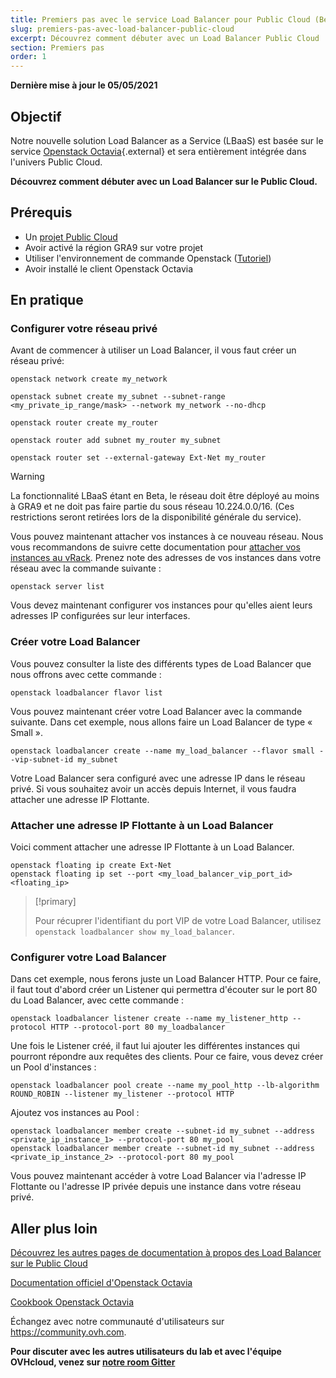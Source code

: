 ```yaml
---
title: Premiers pas avec le service Load Balancer pour Public Cloud (Beta)
slug: premiers-pas-avec-load-balancer-public-cloud
excerpt: Découvrez comment débuter avec un Load Balancer Public Cloud
section: Premiers pas
order: 1
---
```


**Dernière mise à jour le 05/05/2021**

## Objectif

Notre nouvelle solution Load Balancer as a Service (LBaaS) est basée sur le service [Openstack Octavia](https://wiki.openstack.org/wiki/Octavia){.external} et sera entièrement intégrée dans l'univers Public Cloud.

**Découvrez comment débuter avec un Load Balancer sur le Public Cloud.**

## Prérequis

- Un [projet Public Cloud](https://www.ovhcloud.com/fr/public-cloud/)
- Avoir activé la région GRA9 sur votre projet
- Utiliser l'environnement de commande Openstack ([Tutoriel](https://docs.ovh.com/fr/public-cloud/preparer-lenvironnement-pour-utiliser-lapi-openstack/))
- Avoir installé le client Openstack Octavia

## En pratique

### Configurer votre réseau privé

Avant de commencer à utiliser un Load Balancer, il vous faut créer un réseau privé:

```
openstack network create my_network

openstack subnet create my_subnet --subnet-range <my_private_ip_range/mask> --network my_network --no-dhcp

openstack router create my_router

openstack router add subnet my_router my_subnet

openstack router set --external-gateway Ext-Net my_router
```

> [!warning]
>
> La fonctionnalité LBaaS étant en Beta, le réseau doit être déployé au moins à GRA9 et ne doit pas faire partie du sous réseau 10.224.0.0/16. (Ces restrictions seront retirées lors de la disponibilité générale du service).

Vous pouvez maintenant attacher vos instances à ce nouveau réseau. Nous vous recommandons de suivre cette documentation pour [attacher vos instances au vRack](https://docs.ovh.com/fr/public-cloud/public-cloud-vrack/#etape-3-integrer-une-instance-dans-le-vrack_1). Prenez note des adresses de vos instances dans votre réseau avec la commande suivante :

```
openstack server list
```

Vous devez maintenant configurer vos instances pour qu'elles aient leurs adresses IP configurées sur leur interfaces.

### Créer votre Load Balancer

Vous pouvez consulter la liste des différents types de Load Balancer que nous offrons avec cette commande :

```
openstack loadbalancer flavor list
```

Vous pouvez maintenant créer votre Load Balancer avec la commande suivante. Dans cet exemple, nous allons faire un Load Balancer de type « Small ».

```
openstack loadbalancer create --name my_load_balancer --flavor small --vip-subnet-id my_subnet
```

Votre Load Balancer sera configuré avec une adresse IP dans le réseau privé. Si vous souhaitez avoir un accès depuis Internet, il vous faudra attacher une adresse IP Flottante.

### Attacher une adresse IP Flottante à un Load Balancer

Voici comment attacher une adresse IP Flottante à un Load Balancer.

```
openstack floating ip create Ext-Net
openstack floating ip set --port <my_load_balancer_vip_port_id> <floating_ip>
```

> [!primary]
>
> Pour récuprer l'identifiant du port VIP de votre Load Balancer, utilisez `openstack loadbalancer show my_load_balancer`.

### Configurer votre Load Balancer

Dans cet exemple, nous ferons juste un Load Balancer HTTP. Pour ce faire, il faut tout d'abord créer un Listener qui permettra d'écouter sur le port 80 du Load Balancer, avec cette commande :

```
openstack loadbalancer listener create --name my_listener_http --protocol HTTP --protocol-port 80 my_loadbalancer
```

Une fois le Listener créé, il faut lui ajouter les différentes instances qui pourront répondre aux requêtes des clients. Pour ce faire, vous devez créer un Pool d'instances :

```
openstack loadbalancer pool create --name my_pool_http --lb-algorithm ROUND_ROBIN --listener my_listener --protocol HTTP
```

Ajoutez vos instances au Pool :

```
openstack loadbalancer member create --subnet-id my_subnet --address <private_ip_instance_1> --protocol-port 80 my_pool
openstack loadbalancer member create --subnet-id my_subnet --address <private_ip_instance_2> --protocol-port 80 my_pool
```

Vous pouvez maintenant accéder à votre Load Balancer via l'adresse IP Flottante ou l'adresse IP privée depuis une instance dans votre réseau privé.

## Aller plus loin

[Découvrez les autres pages de documentation à propos des Load Balancer sur le Public Cloud](../)

[Documentation officiel d'Openstack Octavia](https://docs.openstack.org/octavia/latest/)

[Cookbook Openstack Octavia](https://docs.openstack.org/octavia/latest/user/guides/basic-cookbook.html)

Échangez avec notre communauté d'utilisateurs sur <https://community.ovh.com>.

**Pour discuter avec les autres utilisateurs du lab et avec l'équipe OVHcloud, venez sur [notre room Gitter](https://gitter.im/ovh/octavia-loadbalancer)**
